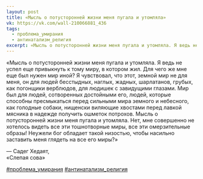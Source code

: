 ```yaml
---
layout: post
title: «Мысль о потусторонней жизни меня пугала и утомляла»
vk: https://vk.com/wall-210066881_436
tags:
  - проблема_умирания
  - антинатализм_религия
excerpt: «Мысль о потусторонней жизни меня пугала и утомляла. Я ведь не успел еще привыкнуть к тому миру, в котором жил. Для чего же мне еще был нужен мир иной? Я чувствовал, что этот, земной мир не для меня, он для людей бесстыдных, наглых, жадных, шарлатанов, грубых, как погонщики верблюдов, для людишек с завидущими глазами. Мир был для людей...
---
```

«Мысль о потусторонней жизни меня пугала и утомляла. Я ведь не успел еще привыкнуть к тому миру, в котором жил. Для чего же мне еще был нужен мир иной? Я чувствовал, что этот, земной мир не для меня, он для людей бесстыдных, наглых, жадных, шарлатанов, грубых, как погонщики верблюдов, для людишек с завидущими глазами. Мир был для людей, сотворенных достойными его, людей, которые способны пресмыкаться перед сильными мира земного и небесного, как голодные собаки, нищенски виляющие хвостами перед лавкой мясника в надежде получить ошметок потрохов. Мысль о потусторонней жизни меня пугала и утомляла. Нет, мне совершенно не хотелось видеть все эти тошнотворные миры, все эти омерзительные образы! Неужели бог обладает такой низостью, чтобы насильно заставить меня глядеть на все его миры?»

— Садег Хедаят,<br>
«Слепая сова»

[#проблема_умирания](poisk.html#проблема_умирания) 
[#антинатализм_религия](poisk.html#антинатализм_религия)